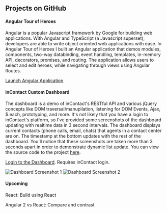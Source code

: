 ## Projects on GitHub

#### Angular Tour of Heroes
Angular is a popular Javascript framework by Google for building web applications. With Angular and TypeScript (a Javascript superset), developers are able to write object oriented web applications with ease. In Angular Tour of Heroes I built an Angular application that demos modules, components, two-way databinding, event handling, templates, in-memory API, decorators, promises, and routing. The application allows users to select and edit heroes, while navigating through views using Angular Routes.

[Launch Angular Application](https://agarciamog.github.io/angular-tour-of-heroes/).

#### inContact Custom Dashboard
The dashboard is a demo of inContact's RESTful API and various jQuery concepts like DOM traversal/manupilation, listening for DOM Events, Ajax, $.each, prototyping, and more. It's not likely that you have a login to inContact's platform, so I've provided some screenshots of the dashboard updating with realtime data in 3 second intervals. The dashboard displays current contacts (phone calls, email, chats) that agents in a contact center are on. The timestamp at the bottom updates with the rest of the dashboard. You'll notice that these screenshots are taken more than 3 seconds apart in order to demonstrate dynamic list update. You can view the source code to the project [here](https://github.com/agarciamog/incontact-dashboard).

[Login to the Dashboard](https://agarciamog.github.io/incontact-dashboard/redirect). Requires inContact login.

![Dashboard Screenshot 1](https://agarciamog.github.io/img/dashboard1.PNG)
![Dashboard Screenshot 2](https://agarciamog.github.io/img/dashboard2.PNG)

#### Upcoming
React: Build using React

Angular 2 vs React: Compare and contrast
